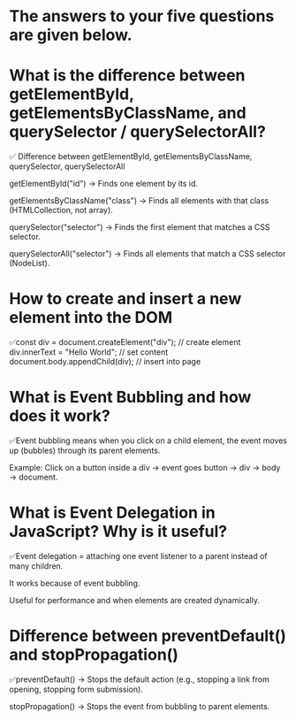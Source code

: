 # The answers to your five questions are given below.


# What is the difference between getElementById, getElementsByClassName, and querySelector / querySelectorAll?

✅ Difference between getElementById, getElementsByClassName, querySelector, querySelectorAll

getElementById("id") → Finds one element by its id.

getElementsByClassName("class") → Finds all elements with that class (HTMLCollection, not array).

querySelector("selector") → Finds the first element that matches a CSS selector.

querySelectorAll("selector") → Finds all elements that match a CSS selector (NodeList).

# How to create and insert a new element into the DOM

✅const div = document.createElement("div"); // create element
div.innerText = "Hello World";             // set content
document.body.appendChild(div);            // insert into page



# What is Event Bubbling and how does it work?

✅Event bubbling means when you click on a child element, the event moves up (bubbles) through its parent elements.

Example: Click on a button inside a div → event goes button → div → body → document.

# What is Event Delegation in JavaScript? Why is it useful?

✅Event delegation = attaching one event listener to a parent instead of many children.

It works because of event bubbling.

Useful for performance and when elements are created dynamically.

# Difference between preventDefault() and stopPropagation()

✅preventDefault() → Stops the default action (e.g., stopping a link from opening, stopping form submission).

stopPropagation() → Stops the event from bubbling to parent elements.


